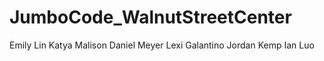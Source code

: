 # JumboCode_WalnutStreetCenter
Emily Lin
Katya Malison
Daniel Meyer
Lexi Galantino
Jordan Kemp
Ian Luo
